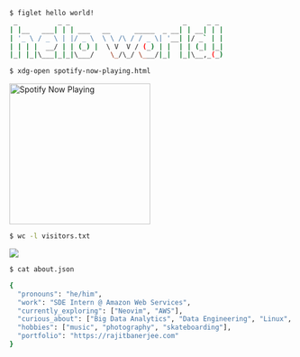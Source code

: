 ```bash
$ figlet hello world!
 _          _ _                            _     _ _
| |__   ___| | | ___   __      _____  _ __| | __| | |
| '_ \ / _ \ | |/ _ \  \ \ /\ / / _ \| '__| |/ _` | |
| | | |  __/ | | (_) |  \ V  V / (_) | |  | | (_| |_|
|_| |_|\___|_|_|\___/    \_/\_/ \___/|_|  |_|\__,_(_)
```

```bash
$ xdg-open spotify-now-playing.html
```
<a href="https://now-playing-profile.rajitbanerjee.vercel.app/now-playing?open">
  <img src="https://now-playing-profile.rajitbanerjee.vercel.app/now-playing" width="250" alt="Spotify Now Playing">
</a>

```bash
$ wc -l visitors.txt
```
<a href="https://github.com/antonkomarev/github-profile-views-counter" alt="Profile views">
  <img src="https://komarev.com/ghpvc/?username=your-github-username&color=007ec6" />
</a>

```bash
$ cat about.json

{
  "pronouns": "he/him",
  "work": "SDE Intern @ Amazon Web Services",
  "currently_exploring": ["Neovim", "AWS"],
  "curious_about": ["Big Data Analytics", "Data Engineering", "Linux", "Machine Learning"],
  "hobbies": ["music", "photography", "skateboarding"],
  "portfolio": "https://rajitbanerjee.com"
}
```

